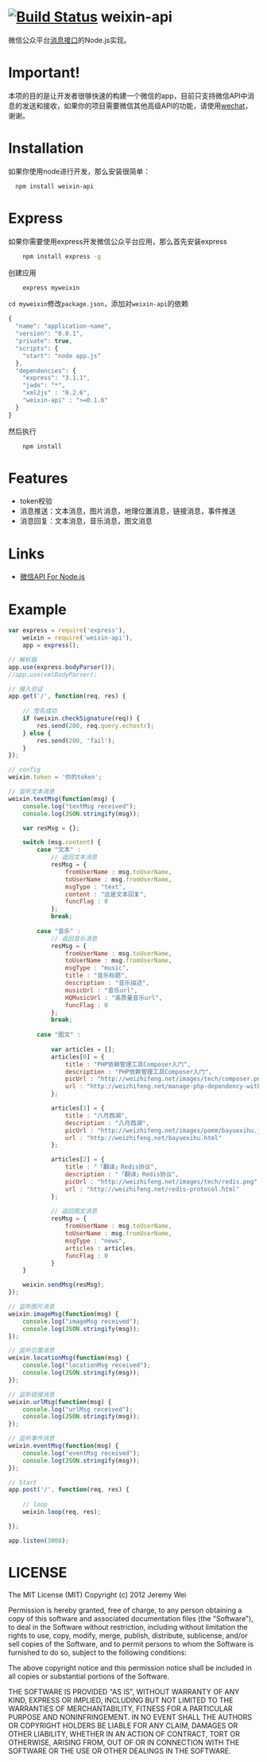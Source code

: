 [![Build Status](https://travis-ci.org/JeremyWei/weixin_api.png)](https://travis-ci.org/JeremyWei/weixin_api)
weixin-api
==========

微信公众平台[消息接口](http://mp.weixin.qq.com/wiki/index.php?title=%E6%B6%88%E6%81%AF%E6%8E%A5%E5%8F%A3%E6%8C%87%E5%8D%97)的Node.js实现。

Important!
===========
本项的目的是让开发者很够快速的构建一个微信的app，目前只支持微信API中消息的发送和接收，如果你的项目需要微信其他高级API的功能，请使用[wechat](https://github.com/node-webot/wechat)，谢谢。

Installation
===========

如果你使用node进行开发，那么安装很简单：
```bash
  npm install weixin-api
```

Express
===========

如果你需要使用express开发微信公众平台应用，那么首先安装express
```bash
	npm install express -g
```

创建应用
```bash
	express myweixin
```

`cd myweixin`修改`package.json`，添加对`weixin-api`的依赖

```javascript
{
  "name": "application-name",
  "version": "0.0.1",
  "private": true,
  "scripts": {
    "start": "node app.js"
  },
  "dependencies": {
    "express": "3.1.1",
    "jade": "*",
	"xml2js" : "0.2.6",
	"weixin-api" : ">=0.1.6"
  }
}
```

然后执行
```bash
	npm install
```

Features
===========
* token校验
* 消息推送：文本消息，图片消息，地理位置消息，链接消息，事件推送
* 消息回复：文本消息，音乐消息，图文消息

Links
===========

* [微信API For Node.js](http://weizhifeng.net/weixin-with-node.js.html)

Example
===========

```javascript
var express = require('express'),
	weixin = require('weixin-api'),
	app = express();

// 解析器
app.use(express.bodyParser());
//app.use(xmlBodyParser);

// 接入验证
app.get('/', function(req, res) {
		
	// 签名成功
	if (weixin.checkSignature(req)) {
		res.send(200, req.query.echostr);
	} else {
		res.send(200, 'fail');
	}
});

// config
weixin.token = '你的token';

// 监听文本消息
weixin.textMsg(function(msg) {
	console.log("textMsg received");
	console.log(JSON.stringify(msg));

	var resMsg = {};

	switch (msg.content) {
		case "文本" :
			// 返回文本消息
			resMsg = {
				fromUserName : msg.toUserName,
				toUserName : msg.fromUserName,
				msgType : "text",
				content : "这是文本回复",
				funcFlag : 0
			};
			break;
	
		case "音乐" :
			// 返回音乐消息
			resMsg = {
				fromUserName : msg.toUserName,
				toUserName : msg.fromUserName,
				msgType : "music",
				title : "音乐标题",
				description : "音乐描述",
				musicUrl : "音乐url",
				HQMusicUrl : "高质量音乐url",
				funcFlag : 0
			};
			break;
		
		case "图文" :
		
			var articles = [];
			articles[0] = {
				title : "PHP依赖管理工具Composer入门",
				description : "PHP依赖管理工具Composer入门",
				picUrl : "http://weizhifeng.net/images/tech/composer.png",
				url : "http://weizhifeng.net/manage-php-dependency-with-composer.html"
			};

			articles[1] = {
				title : "八月西湖",
				description : "八月西湖",
				picUrl : "http://weizhifeng.net/images/poem/bayuexihu.jpg",
				url : "http://weizhifeng.net/bayuexihu.html"
			};

			articles[2] = {
				title : "「翻译」Redis协议",
				description : "「翻译」Redis协议",
				picUrl : "http://weizhifeng.net/images/tech/redis.png",
				url : "http://weizhifeng.net/redis-protocol.html"
			};
	
			// 返回图文消息
			resMsg = {
				fromUserName : msg.toUserName,
				toUserName : msg.fromUserName,
				msgType : "news",
				articles : articles,
				funcFlag : 0
			}
	}

	weixin.sendMsg(resMsg);
});

// 监听图片消息
weixin.imageMsg(function(msg) {
	console.log("imageMsg received");
	console.log(JSON.stringify(msg));
});

// 监听位置消息
weixin.locationMsg(function(msg) {
	console.log("locationMsg received");
	console.log(JSON.stringify(msg));
});

// 监听链接消息
weixin.urlMsg(function(msg) {
	console.log("urlMsg received");
	console.log(JSON.stringify(msg));
});

// 监听事件消息
weixin.eventMsg(function(msg) {
	console.log("eventMsg received");
	console.log(JSON.stringify(msg));
});

// Start
app.post('/', function(req, res) {
	
	// loop
	weixin.loop(req, res);

});

app.listen(3000);
```

LICENSE
===========
The MIT License (MIT)
Copyright (c) 2012 Jeremy Wei

Permission is hereby granted, free of charge, to any person obtaining a copy of this software and associated documentation files (the "Software"), to deal in the Software without restriction, including without limitation the rights to use, copy, modify, merge, publish, distribute, sublicense, and/or sell copies of the Software, and to permit persons to whom the Software is furnished to do so, subject to the following conditions:

The above copyright notice and this permission notice shall be included in all copies or substantial portions of the Software.

THE SOFTWARE IS PROVIDED "AS IS", WITHOUT WARRANTY OF ANY KIND, EXPRESS OR IMPLIED, INCLUDING BUT NOT LIMITED TO THE WARRANTIES OF MERCHANTABILITY, FITNESS FOR A PARTICULAR PURPOSE AND NONINFRINGEMENT. IN NO EVENT SHALL THE AUTHORS OR COPYRIGHT HOLDERS BE LIABLE FOR ANY CLAIM, DAMAGES OR OTHER LIABILITY, WHETHER IN AN ACTION OF CONTRACT, TORT OR OTHERWISE, ARISING FROM, OUT OF OR IN CONNECTION WITH THE SOFTWARE OR THE USE OR OTHER DEALINGS IN THE SOFTWARE.

